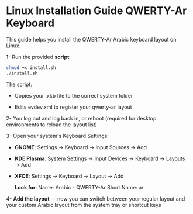 # Linux Installation Guide  QWERTY-Ar Keyboard

This guide helps you install the QWERTY-Ar Arabic keyboard layout on Linux.

1- Run the provided **script**:

```bash
chmod +x install.sh
./install.sh
```
The script:

- Copies your .xkb file to the correct system folder

- Edits evdev.xml to register your qwerty-ar layout

2- You log out and log back in, or reboot (required for desktop environments to reload the layout list)

3- Open your system's Keyboard Settings:

  - **GNOME**: Settings → Keyboard → Input Sources → Add

  - **KDE Plasma**: System Settings → Input Devices → Keyboard → Layouts → Add

  - **XFCE**: Settings → Keyboard → Layout → Add

    **Look for**:
    Name: Arabic - QWERTY-Ar
    Short Name: ar

4- **Add the layout** — now you can switch between your regular layout and your custom Arabic layout from the system tray or shortcut keys